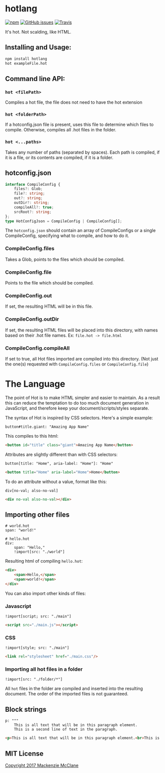 # hotlang
[![npm](https://img.shields.io/npm/v/hotlang.svg?style=flat-square)](https://www.npmjs.com/package/hotlang)
[![GitHub issues](https://img.shields.io/github/issues/Yuudaari/hotlang.svg?style=flat-square)](https://github.com/Yuudaari/hotlang)
[![Travis](https://img.shields.io/travis/Yuudaari/hotlang.svg?style=flat-square)](https://travis-ci.org/Yuudaari/hotlang)

It's hot. Not scalding, like HTML.

## Installing and Usage:

```bat
npm install hotlang
hot exampleFile.hot
```

## Command line API:

### `hot <filePath>`
Compiles a hot file, the file does not need to have the hot extension

### `hot <folderPath>`
If a hotconfig.json file is present, uses this file to determine which files to compile. Otherwise, compiles all .hot files in the folder.

### `hot <...paths>`
Takes any number of paths (separated by spaces). Each path is compiled, if it is a file, or its contents are compiled, if it is a folder.

## hotconfig.json 

```ts
interface CompileConfig {
	files?: Glob;
	file?: string;
	out?: string;
	outDir?: string;
	compileAll?: true;
	srcRoot?: string;
};
type HotConfigJson = CompileConfig | CompileConfig[];
```

The `hotconfig.json` should contain an array of CompileConfigs or a single CompileConfig, specifying what to compile, and how to do it.

### CompileConfig.files
Takes a Glob, points to the files which should be compiled.

### CompileConfig.file
Points to the file which should be compiled.

### CompileConfig.out
If set, the resulting HTML will be in this file.

### CompileConfig.outDir
If set, the resulting HTML files will be placed into this directory, with names based on their .hot file names. Ex: `file.hot -> file.html`

### CompileConfig.compileAll
If set to true, all Hot files imported are compiled into this directory. (Not just the one(s) requested with `CompileConfig.files` or `CompileConfig.file`)

# The Language

The point of Hot is to make HTML simpler and easier to maintain. As a result this can reduce the temptation to do too much document generation in JavaScript, and therefore keep your document/scripts/styles separate.

The syntax of Hot is inspired by CSS selectors. Here's a simple example:
```hot
button#title.giant: "Amazing App Name"
```
This compiles to this html:
```html
<button id="title" class="giant">Amazing App Name</button>
```

Attributes are slightly different than with CSS selectors:
```hot
button[title: "Home", aria-label: "Home"]: "Home"
```

```html
<button title="Home" aria-label="Home">Home</button>
```

To do an attribute without a value, format like this:

```hot
div[no-val; also-no-val]
```

```html
<div no-val also-no-val></div>
```

## Importing other files

```hot
# world.hot
span: "world!"
```

```hot
# hello.hot
div: 
	span: "Hello,"
	!import[src: "./world"]
```

Resulting html of compiling `hello.hot`:
```html
<div>
	<span>Hello,</span>
	<span>world!</span>
</div>
```

You can also import other kinds of files:

### Javascript
```hot
!import[script; src: "./main"]
```
```html
<script src="./main.js"></script>
```

### CSS
```hot
!import[style; src: "./main"]
```
```html
<link rel="stylesheet" href="./main.css"/>
```

### Importing all hot files in a folder
```hot
!import[src: "./folder/*"]
```
All `hot` files in the folder are compiled and inserted into the resulting document. The order of the imported files is not guaranteed.

## Block strings

```hot
p: """
	This is all text that will be in this paragraph element.
	This is a second line of text in the paragraph. 
```
```html
<p>This is all text that will be in this paragraph element.<br>This is a second line of text in the paragraph.</p>
```

## MIT License

[Copyright 2017 Mackenzie McClane](./LICENSE)
